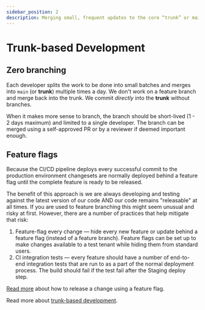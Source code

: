 ```yaml
---
sidebar_position: 2
description: Merging small, frequent updates to the core “trunk” or main branch.
---
```


# Trunk-based Development

## Zero branching

Each developer splits the work to be done into small batches and merges into `main` (or **trunk**) multiple times a day. We don't work on a feature branch and merge back into the trunk. We commit _directly_ into the **trunk** without branches.

When it makes more sense to branch, the branch should be short-lived (1 - 2 days maximum) and limited to a single developer. The branch can be merged using a self-approved PR or by a reviewer if deemed important enough.

## Feature flags

Because the CI/CD pipeline deploys every successful commit to the production environment changesets are normally deployed behind a feature flag until the complete feature is ready to be released.

The benefit of this approach is we are always developing and testing against the latest version of our code AND our code remains "releasable" at all times. If you are used to feature branching this might seem unusual and risky at first. However, there are a number of practices that help mitigate that risk:

1. Feature-flag every change — hide every new feature or update behind a feature flag (instead of a feature branch). Feature flags can be set up to make changes available to a test tenant while hiding them from standard users.
2. CI integration tests — every feature should have a number of end-to-end integration tests that are run to as a part of the normal deployment process. The build should fail if the test fail after the Staging deploy step.

[Read more](https://github.com/avidaml/docs/tree/30cb490add2fc71e00228d94211b8589c1c2810d/practices/feature-flagging/README.md) about how to release a change using a feature flag.

Read more about [trunk-based development](https://trunkbaseddevelopment.com).
